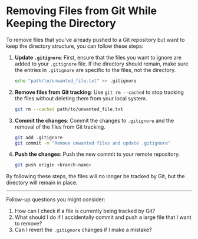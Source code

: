 # Removing Files from Git While Keeping the Directory

To remove files that you've already pushed to a Git repository but want to keep the directory structure, you can follow these steps:

1. **Update `.gitignore`**: First, ensure that the files you want to ignore are added to your `.gitignore` file. If the directory should remain, make sure the entries in `.gitignore` are specific to the files, not the directory.

   ```bash
   echo "path/to/unwanted_file.txt" >> .gitignore
   ```

2. **Remove files from Git tracking**: Use `git rm --cached` to stop tracking the files without deleting them from your local system.

   ```bash
   git rm --cached path/to/unwanted_file.txt
   ```

3. **Commit the changes**: Commit the changes to `.gitignore` and the removal of the files from Git tracking.

   ```bash
   git add .gitignore
   git commit -m "Remove unwanted files and update .gitignore"
   ```

4. **Push the changes**: Push the new commit to your remote repository.

   ```bash
   git push origin <branch-name>
   ```

By following these steps, the files will no longer be tracked by Git, but the directory will remain in place.

---

Follow-up questions you might consider:

1. How can I check if a file is currently being tracked by Git?
2. What should I do if I accidentally commit and push a large file that I want to remove?
3. Can I revert the `.gitignore` changes if I make a mistake?


